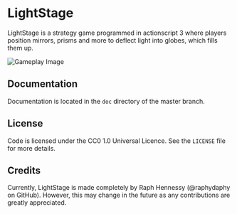 # LightStage
LightStage is a strategy game programmed in actionscript 3 where players position mirrors, prisms and more to deflect light into globes, which fills them up.

![Gameplay Image](http://www.photo-host.org/images/2016/05/10/OFVE2.png)

## Documentation

Documentation is located in the `doc` directory of the master branch.

## License

Code is licensed under the CC0 1.0 Universal Licence. See the `LICENSE` file for more details.

## Credits

Currently, LightStage is made completely by Raph Hennessy (@raphydaphy on GitHub). However, this may change in the future as any contributions are greatly appreciated.
